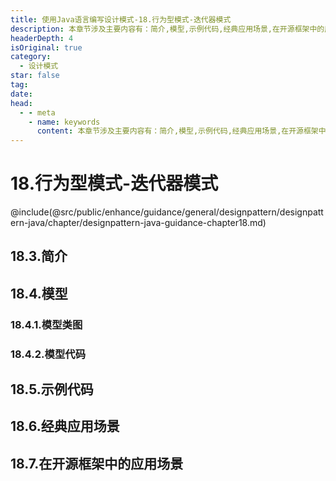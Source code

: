 ```yaml
---
title: 使用Java语言编写设计模式-18.行为型模式-迭代器模式
description: 本章节涉及主要内容有：简介,模型,示例代码,经典应用场景,在开源框架中的应用场景,具体每个小节中包含的内容可使通过下面的章节内容大纲进行查看,所有代码均经过严格测试，可直接复制运行即可。
headerDepth: 4
isOriginal: true
category:
  - 设计模式
star: false
tag:
date: 
head:
  - - meta
    - name: keywords
      content: 本章节涉及主要内容有：简介,模型,示例代码,经典应用场景,在开源框架中的应用场景,具体每个小节中包含的内容可使通过下面的章节内容大纲进行查看,所有代码均经过严格测试，可直接复制运行即可。
---
```


# 18.行为型模式-迭代器模式
@include(@src/public/enhance/guidance/general/designpattern/designpattern-java/chapter/designpattern-java-guidance-chapter18.md)
## 18.3.简介
## 18.4.模型
### 18.4.1.模型类图
### 18.4.2.模型代码
## 18.5.示例代码
## 18.6.经典应用场景
## 18.7.在开源框架中的应用场景

<ScrollIntoPageView/>
<HideSideBar/>
